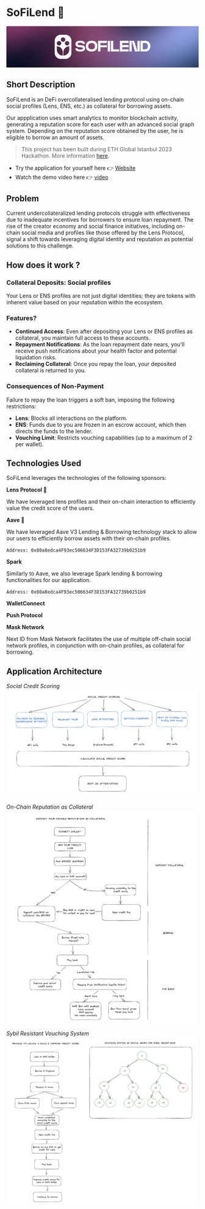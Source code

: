 # SoFiLend 🌱

![Banner](assets/banner.png)

## Short Description

SoFiLend is an DeFi overcollateralised lending protocol using on-chain social profiles (Lens, ENS, etc.) as collateral for borrowing assets.

Our appplication uses smart analytics to monitor blockchain activity, generating a reputation score for each user with an advanced social graph system. Depending on the reputation score obtained by the user, he is eligible to borrow an amount of assets. 

> This project has been built during ETH Global Istanbul 2023 Hackathon. More information [here](https://ethglobal.com/events/istanbul).

- Try the application for yourself here 👉 [Website](https://www.youtube.com/)
- Watch the demo video here 👉 [video](https://www.youtube.com/)

## Problem

Current undercollateralized lending protocols struggle with effectiveness due to inadequate incentives for borrowers to ensure loan repayment. The rise of the creator economy and social finance initiatives, including on-chain social media and profiles like those offered by the Lens Protocol, signal a shift towards leveraging digital identity and reputation as potential solutions to this challenge.

## How does it work ?

### Collateral Deposits: Social profiles

Your Lens or ENS profiles are not just digital identities; they are tokens with inherent value based on your reputation within the ecosystem. 

### Features?

- **Continued Access**: Even after depositing your Lens or ENS profiles as collateral, you maintain full access to these accounts.
- **Repayment Notifications**: As the loan repayment date nears, you'll receive push notifications about your health factor and potential liquidation risks.
- **Reclaiming Collateral**: Once you repay the loan, your deposited collateral is returned to you.

### Consequences of Non-Payment

Failure to repay the loan triggers a soft ban, imposing the following restrictions:

- **Lens**: Blocks all interactions on the platform.
- **ENS**: Funds due to you are frozen in an escrow account, which then directs the funds to the lender.
- **Vouching Limit**: Restricts vouching capabilities (up to a maximum of 2 per wallet).


## Technologies Used

SoFiLend leverages the technologies of the following sponsors:

**Lens Protocol 🌿**

We have leveraged lens profiles and their on-chain interaction to efficiently value the credit score of the users.

**Aave 👻**

We have leveraged Aave V3 Lending & Borrowing technology stack to allow our users to efficiently borrow assets with their on-chain profiles.

````
Address: 0x80a8edca4F93ec506634F3D153FA32739b0251b9
````

**Spark** 

Similarly to Aave, we also leverage Spark lending & borrowing functionalities for our application.

````
Address: 0x80a8edca4F93ec506634F3D153FA32739b0251b9
````

**WalletConnect**

**Push Protocol**

**Mask Network**

Next ID from Mask Network facilitates the use of multiple off-chain social network profiles, in conjunction with on-chain profiles, as collateral for borrowing.
    
## Application Architecture

*Social Credit Scoring*
![Banner](assets/Architecture_03.png)

*On-Chain Reputation as Collateral*
![Banner](assets/Architecture_04.png)

*Sybil Resistant Vouching System*
![Banner](assets/Architecture_05.png)


